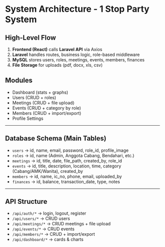 # System Architecture - 1 Stop Party System

## High-Level Flow
1. **Frontend (React)** calls **Laravel API** via Axios
2. **Laravel** handles routes, business logic, role-based middleware
3. **MySQL** stores users, roles, meetings, events, members, finances
4. **File Storage** for uploads (pdf, docx, xls, csv)

## Modules
- Dashboard (stats + graphs)
- Users (CRUD + roles)
- Meetings (CRUD + file upload)
- Events (CRUD + category by role)
- Members (CRUD + import/export)
- Profile Settings

---

## Database Schema (Main Tables)
- `users` → id, name, email, password, role_id, profile_image
- `roles` → id, name (Admin, Anggota Cabang, Bendahari, etc.)
- `meetings` → id, title, date, file_path, created_by, role_id
- `events` → id, title, description, location, time, category (Cabang/AMK/Wanita), created_by
- `members` → id, name, ic_no, phone, email, uploaded_by
- `finances` → id, balance, transaction_date, type, notes

---

## API Structure
- `/api/auth/*` → login, logout, register
- `/api/users/*` → CRUD users
- `/api/meetings/*` → CRUD meetings + file upload
- `/api/events/*` → CRUD events
- `/api/members/*` → CRUD + import/export
- `/api/dashboard/*` → cards & charts
